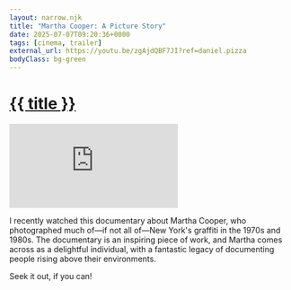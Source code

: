 ```yaml
---
layout: narrow.njk
title: "Martha Cooper: A Picture Story"
date: 2025-07-07T09:20:36+0000
tags: [cinema, trailer]
external_url: https://youtu.be/zgAjdQBF7JI?ref=daniel.pizza
bodyClass: bg-green
---
```


<h1><a href="{{ external_url }}">{{ title }}</a></h1>

<div class="mt-7 relative w-full pb-[56.25%] overflow-hidden">
  <iframe
    class="absolute top-0 left-0 w-full h-full"
    src="https://www.youtube-nocookie.com/embed/zgAjdQBF7JI?si=l6-vV_wUdbQdaT9w&amp;controls=0"
    title="YouTube video player"
    frameborder="0"
    allow="accelerometer; autoplay; clipboard-write; encrypted-media; gyroscope; picture-in-picture; web-share"
    referrerpolicy="strict-origin-when-cross-origin"
    allowfullscreen>
  </iframe>
</div>

I recently watched this documentary about Martha Cooper, who photographed much of—if not all of—New York's graffiti in the 1970s and 1980s. The documentary is an inspiring piece of work, and Martha comes across as a delightful individual, with a fantastic legacy of documenting people rising above their environments.

Seek it out, if you can!